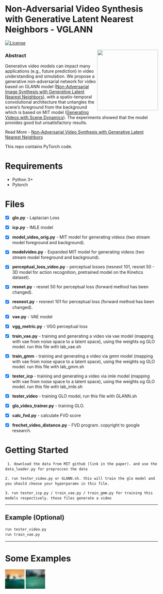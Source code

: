 # Non-Adversarial Video Synthesis with Generative Latent Nearest Neighbors - VGLANN

 [![License](https://poser.pugx.org/buonzz/laravel-4-freegeoip/license.svg)](https://packagist.org/packages/buonzz/laravel-4-freegeoip)




<img align="right" width="200" height="200" src="https://github.cs.huji.ac.il/daniel023/GLANN-For-Video/blob/master/read.png">

### Abstract
Generative video models can impact many applications (e.g., future prediction) in video understanding and simulation. We propose a generative non-adversarial network for video based on GLANN model ([Non-Adversarial Image Synthesis with Generative Latent Nearest Neighbors](https://arxiv.org/abs/1812.08985)), with a spatio-temporal convolutional architecture that untangles the scene’s foreground from the background which is based on MIT model ([Generating Videos with Scene Dynamics](https://arxiv.org/abs/1609.02612)).
The experiments showed that the model provides good but unsatisfactory results.

Read More - [Non-Adversarial Video Synthesis with Generative Latent Nearest Neighbors](https://github.cs.huji.ac.il/daniel023/GLANN-For-Video/blob/master/Non-Adversarial%20Video%20Synthesis%20with%20Generative%20Latent%20Nearest%20Neighbors.pdf)

This repo contains PyTorch code.

Requirements
============
- Python 3+
- Pytorch


Files
============
- [x] **glo.py** - Laplacian Loss

- [x] **icp.py** - IMLE model

- [x] **model_video_orig.py** - MIT model for generating videos (two stream model foreground and background).

- [x] **modelvideo.py** - Expanded  MIT model for generating videos (two stream model foreground and background).

- [x] **perceptual_loss_video.py** - perceptual losses (resnext 101, resnet 50 - 3D model for action recognition, pretrained model on the  Kinetics dataset).

- [x] **resnet.py** - resnet 50 for perceptual loss (forward method has been changed).

- [x] **resnext.py** - resnext 101 for perceptual loss (forward method has been changed).

- [x] **vae.py** - VAE model

- [x] **vgg_metric.py** - VGG perceptual loss

- [x] **train_vae.py** - training and generating a video via vae model (mapping with vae from noise space to a latent space), using the weights og GLO model. run this file with lab_vae.sh

- [x] **train_gmm** - training and generating a video via gmm model (mapping with vae from noise space to a latent space), using the weights og GLO model. run this file with lab_gmm.sh

- [x] **tester_icp** - training and generating a video via imle model (mapping with vae from noise space to a latent space), using the weights og GLO model. run this file with lab_imle.sh

- [x] **tester_video** - training GLO model, run this file with GLANN.sh 

- [x] **glo_video_trainer.py** - training GLO.

- [x] **calc_fvd.py** - calculate FVD score

- [x] **frechet_video_distance.py** - FVD program. copyright to google research.


Getting Started
================

``` 1. download the data from MIT github (link in the paper). and use the data_loader.py for preprocces the data```

```2. run tester_video.py or GLANN.sh. this will train the glo model and you should choose your hyperparams in this file.```

```3. run tester_icp.py / train_vae.py / train_gmm.py for training this models respectively. those files generate a video```

---

## Example (Optional)

```python
run tester_video.py 
run train_vae.py 
```

---

Some Examples
================

![](sample_VAE5.gif)
![](sample_VAE14.gif)
